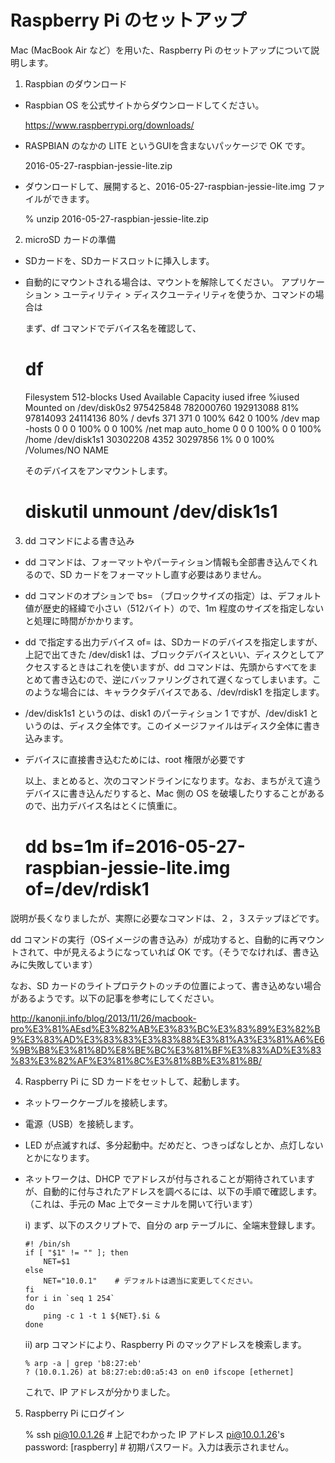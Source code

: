 # Raspberry Pi のセットアップ

Mac (MacBook Air など）を用いた、Raspberry Pi のセットアップについて説明します。

1. Raspbian のダウンロード

  * Raspbian OS を公式サイトからダウンロードしてください。

    https://www.raspberrypi.org/downloads/

  * RASPBIAN のなかの LITE というGUIを含まないパッケージで OK です。

    2016-05-27-raspbian-jessie-lite.zip

  * ダウンロードして、展開すると、2016-05-27-raspbian-jessie-lite.img ファイルができます。

    % unzip 2016-05-27-raspbian-jessie-lite.zip




2. microSD カードの準備

  * SDカードを、SDカードスロットに挿入します。

  * 自動的にマウントされる場合は、マウントを解除してください。
      アプリケーション > ユーティリティ > ディスクユーティリティを使うか、コマンドの場合は

      まず、df コマンドでデバイス名を確認して、

      # df
      Filesystem    512-blocks      Used Available Capacity  iused    ifree %iused  Mounted on
      /dev/disk0s2   975425848 782000760 192913088    81% 97814093 24114136   80%   /
      devfs                371       371         0   100%      642        0  100%   /dev
      map -hosts             0         0         0   100%        0        0  100%   /net
      map auto_home          0         0         0   100%        0        0  100%   /home
      /dev/disk1s1    30302208      4352  30297856     1%        0        0  100%   /Volumes/NO NAME

     そのデバイスをアンマウントします。

      # diskutil unmount /dev/disk1s1


3. dd コマンドによる書き込み

  * dd コマンドは、フォーマットやパーティション情報も全部書き込んでくれるので、SD カードをフォーマットし直す必要はありません。

  * dd コマンドのオプションで bs= （ブロックサイズの指定）は、デフォルト値が歴史的経緯で小さい（512バイト）ので、1m 程度のサイズを指定しないと処理に時間がかかります。

  * dd で指定する出力デバイス of= は、SDカードのデバイスを指定しますが、上記で出てきた /dev/disk1 は、ブロックデバイスといい、ディスクとしてアクセスするときはこれを使いますが、dd コマンドは、先頭からすべてをまとめて書き込むので、逆にバッファリングされて遅くなってしまいます。このような場合には、キャラクタデバイスである、/dev/rdisk1 を指定します。

  * /dev/disk1s1 というのは、disk1 のパーティション 1 ですが、/dev/disk1 というのは、ディスク全体です。このイメージファイルはディスク全体に書き込みます。

  * デバイスに直接書き込むためには、root 権限が必要です

    以上、まとめると、次のコマンドラインになります。なお、まちがえて違うデバイスに書き込んだりすると、Mac 側の OS を破壊したりすることがあるので、出力デバイス名はとくに慎重に。

    # dd bs=1m if=2016-05-27-raspbian-jessie-lite.img of=/dev/rdisk1


説明が長くなりましたが、実際に必要なコマンドは、２，３ステップほどです。

dd コマンドの実行（OSイメージの書き込み）が成功すると、自動的に再マウントされて、中が見えるようになっていれば OK です。（そうでなければ、書き込みに失敗しています）

なお、SD カードのライトプロテクトのッチの位置によって、書き込めない場合があるようです。以下の記事を参考にしてください。

http://kanonji.info/blog/2013/11/26/macbook-pro%E3%81%AEsd%E3%82%AB%E3%83%BC%E3%83%89%E3%82%B9%E3%83%AD%E3%83%83%E3%83%88%E3%81%A3%E3%81%A6%E6%9B%B8%E3%81%8D%E8%BE%BC%E3%81%BF%E3%83%AD%E3%83%83%E3%82%AF%E3%81%8C%E3%81%8B%E3%81%8B/



4. Raspberry Pi に SD カードをセットして、起動します。

  * ネットワークケーブルを接続します。

  * 電源（USB）を接続します。

  * LED が点滅すれば、多分起動中。だめだと、つきっぱなしとか、点灯しないとかになります。

  * ネットワークは、DHCP でアドレスが付与されることが期待されていますが、自動的に付与されたアドレスを調べるには、以下の手順で確認します。（これは、手元の Mac 上でターミナルを開いて行います）

    i) まず、以下のスクリプトで、自分の arp テーブルに、全端末登録します。

        #! /bin/sh
        if [ "$1" != "" ]; then
            NET=$1
        else
            NET="10.0.1"	# デフォルトは適当に変更してください。
        fi
        for i in `seq 1 254`
        do
            ping -c 1 -t 1 ${NET}.$i &
        done

    ii) arp コマンドにより、Raspberry Pi のマックアドレスを検索します。

        % arp -a | grep 'b8:27:eb'
        ? (10.0.1.26) at b8:27:eb:d0:a5:43 on en0 ifscope [ethernet]

    これで、IP アドレスが分かりました。


5) Raspberry Pi にログイン

    % ssh pi@10.0.1.26                     # 上記でわかった IP アドレス
    pi@10.0.1.26's password: [raspberry]   # 初期パスワード。入力は表示されません。





